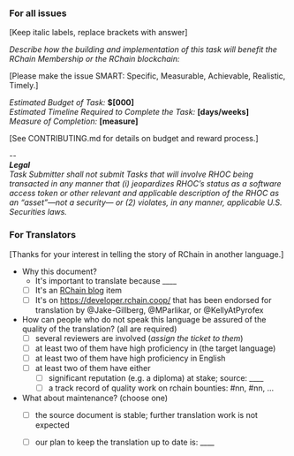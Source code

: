 ### For all issues
[Keep italic labels, replace brackets with answer]

*Describe how the building and implementation of this task will benefit the RChain Membership or the RChain blockchain:* 

[Please make the issue SMART: Specific, Measurable, Achievable, Realistic, Timely.]

*Estimated Budget of Task:* **$[000]**  \
*Estimated Timeline Required to Complete the Task:* **[days/weeks]**  \
*Measure of Completion:* **[measure]**

[See CONTRIBUTING.md for details on budget and reward process.]

--  \
***Legal***  \
*Task Submitter shall not submit Tasks that will involve RHOC being transacted in any manner that (i) jeopardizes RHOC’s status as a software access token or other relevant and applicable description of the RHOC as an “asset”—not a security— or (2) violates, in any manner, applicable U.S. Securities laws.*

### For Translators

[Thanks for your interest in telling the story of RChain in another language.]

  - Why this document?
    - It's important to translate because ____
    - [ ] It's an [RChain blog](https://medium.com/rchain-cooperative) item
    - [ ] It's on https://developer.rchain.coop/ that has been endorsed
          for translation by @Jake-Gillberg, @MParlikar, or @KellyAtPyrofex 
  - How can people who do not speak this language be assured of the quality of the translation? (all are required)
    - [ ] several reviewers are involved (_assign the ticket to them_)
    - [ ] at least two of them have high proficiency in (the target language)
    - [ ] at least two of them have high proficiency in English
    - [ ] at least two of them have either
       - [ ] significant reputation (e.g. a diploma) at stake; source: ____
       - [ ] a track record of quality work on rchain bounties: #nn, #nn, ...
  - What about maintenance? (choose one)
    - [ ] the source document is stable; further translation work is not expected
    - [ ] our plan to keep the translation up to date is: ____

